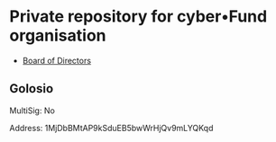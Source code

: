 # Private repository for cyber•Fund organisation

- [Board of Directors](https://github.com/cyberFund/org/projects/1)




## Golosio

MultiSig: No

Address: 1MjDbBMtAP9kSduEB5bwWrHjQv9mLYQKqd
